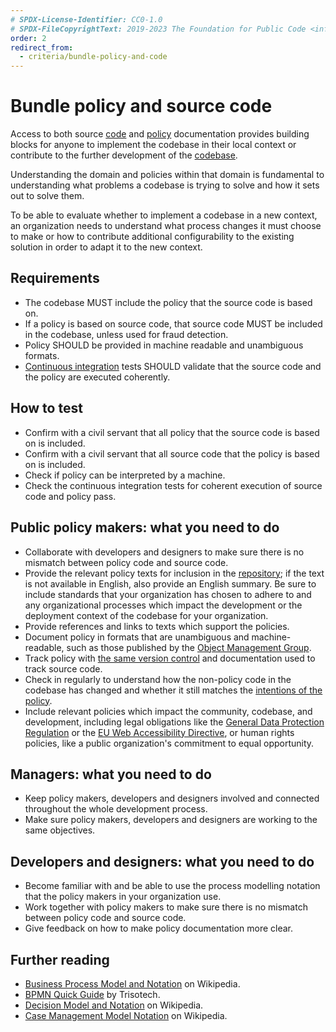 ```yaml
---
# SPDX-License-Identifier: CC0-1.0
# SPDX-FileCopyrightText: 2019-2023 The Foundation for Public Code <info@publiccode.net>, https://standard.publiccode.net/AUTHORS
order: 2
redirect_from:
  - criteria/bundle-policy-and-code
---
```

# Bundle policy and source code

Access to both source [code](../glossary.md#code) and [policy](../glossary.md#policy) documentation provides building blocks for anyone to implement the codebase in their local context or contribute to the further development of the [codebase](../glossary.md#codebase).

Understanding the domain and policies within that domain is fundamental to understanding what problems a codebase is trying to solve and how it sets out to solve them.

To be able to evaluate whether to implement a codebase in a new context, an organization needs to understand what process changes it must choose to make or how to contribute additional configurability to the existing solution in order to adapt it to the new context.

## Requirements

* The codebase MUST include the policy that the source code is based on.
* If a policy is based on source code, that source code MUST be included in the codebase, unless used for fraud detection.
* Policy SHOULD be provided in machine readable and unambiguous formats.
* [Continuous integration](../glossary.md#continuous-integration) tests SHOULD validate that the source code and the policy are executed coherently.

## How to test

* Confirm with a civil servant that all policy that the source code is based on is included.
* Confirm with a civil servant that all source code that the policy is based on is included.
* Check if policy can be interpreted by a machine.
* Check the continuous integration tests for coherent execution of source code and policy pass.

## Public policy makers: what you need to do

* Collaborate with developers and designers to make sure there is no mismatch between policy code and source code.
* Provide the relevant policy texts for inclusion in the [repository](../glossary.md#repository); if the text is not available in English, also provide an English summary. Be sure to include standards that your organization has chosen to adhere to and any organizational processes which impact the development or the deployment context of the codebase for your organization.
* Provide references and links to texts which support the policies.
* Document policy in formats that are unambiguous and machine-readable, such as those published by the [Object Management Group](https://www.omg.org/spec/).
* Track policy with [the same version control](maintain-version-control.md) and documentation used to track source code.
* Check in regularly to understand how the non-policy code in the codebase has changed and whether it still matches the [intentions of the policy](document-codebase-objectives.md).
* Include relevant policies which impact the community, codebase, and development, including legal obligations like the [General Data Protection Regulation](https://eur-lex.europa.eu/eli/reg/2016/679/oj) or the [EU Web Accessibility Directive](https://ec.europa.eu/digital-single-market/en/web-accessibility), or human rights policies, like a public organization's commitment to equal opportunity.

## Managers: what you need to do

* Keep policy makers, developers and designers involved and connected throughout the whole development process.
* Make sure policy makers, developers and designers are working to the same objectives.

## Developers and designers: what you need to do

* Become familiar with and be able to use the process modelling notation that the policy makers in your organization use.
* Work together with policy makers to make sure there is no mismatch between policy code and source code.
* Give feedback on how to make policy documentation more clear.

## Further reading

* [Business Process Model and Notation](https://en.wikipedia.org/wiki/Business_Process_Model_and_Notation) on Wikipedia.
* [BPMN Quick Guide](https://www.bpmnquickguide.com/view-bpmn-quick-guide/) by Trisotech.
* [Decision Model and Notation](https://en.wikipedia.org/wiki/Decision_Model_and_Notation) on Wikipedia.
* [Case Management Model Notation](https://en.wikipedia.org/wiki/CMMN) on Wikipedia.
